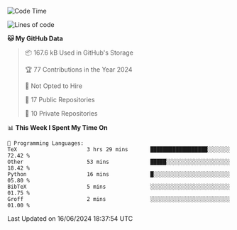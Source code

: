 <!--START_SECTION:waka-->
![Code Time](http://img.shields.io/badge/Code%20Time-939%20hrs%204%20mins-blue)

![Lines of code](https://img.shields.io/badge/From%20Hello%20World%20I%27ve%20Written-211.9%20thousand%20lines%20of%20code-blue)

**🐱 My GitHub Data** 

> 📦 167.6 kB Used in GitHub's Storage 
 > 
> 🏆 77 Contributions in the Year 2024
 > 
> 🚫 Not Opted to Hire
 > 
> 📜 17 Public Repositories 
 > 
> 🔑 10 Private Repositories 
 > 
📊 **This Week I Spent My Time On** 

```text
💬 Programming Languages: 
TeX                      3 hrs 29 mins       ██████████████████░░░░░░░   72.42 % 
Other                    53 mins             █████░░░░░░░░░░░░░░░░░░░░   18.42 % 
Python                   16 mins             █░░░░░░░░░░░░░░░░░░░░░░░░   05.80 % 
BibTeX                   5 mins              ░░░░░░░░░░░░░░░░░░░░░░░░░   01.75 % 
Groff                    2 mins              ░░░░░░░░░░░░░░░░░░░░░░░░░   01.00 % 
```


 Last Updated on 16/06/2024 18:37:54 UTC
<!--END_SECTION:waka-->
